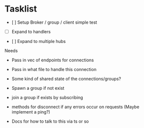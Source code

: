 # Tasklist

- [ ] Setup Broker / group / client simple test
- [ ] Expand to handlers
- [ ] Expand to multiple hubs

Needs
- Pass in vec of endpoints for connections
- Pass in what file to handle this connection
- Some kind of shared state of the connections/groups?
- Spawn a group if not exist
- join a group if exists by subscribing
- methods for disconnect if any errors occur on requests (Maybe implement a ping?)

- Docs for how to talk to this via ts or so